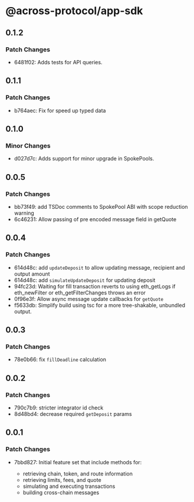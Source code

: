 # @across-protocol/app-sdk

## 0.1.2

### Patch Changes

- 6481f02: Adds tests for API queries.

## 0.1.1

### Patch Changes

- b764aec: Fix for speed up typed data

## 0.1.0

### Minor Changes

- d027d7c: Adds support for minor upgrade in SpokePools.

## 0.0.5

### Patch Changes

- bb73f49: add TSDoc comments to SpokePool ABI with scope reduction warning
- 6c46231: Allow passing of pre encoded message field in getQuote

## 0.0.4

### Patch Changes

- 614d48c: add `updateDeposit` to allow updating message, recipient and output amount
- 614d48c: add `simulateUpdateDeposit` for updating deposit
- 94fc23d: Waiting for fill transaction reverts to using eth_getLogs if eth_newFilter or eth_getFilterChanges throws an error
- 0f96e3f: Allow async message update callbacks for `getQuote`
- f5633db: Simplify build using tsc for a more tree-shakable, unbundled output.

## 0.0.3

### Patch Changes

- 78e0b66: fix `fillDeadline` calculation

## 0.0.2

### Patch Changes

- 790c7b9: stricter integrator id check
- 8d48bd4: decrease required `getDeposit` params

## 0.0.1

### Patch Changes

- 7bbd827: Initial feature set that include methods for:

  - retrieving chain, token, and route information
  - retrieving limits, fees, and quote
  - simulating and executing transactions
  - building cross-chain messages
